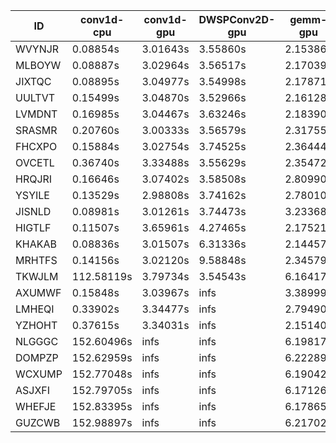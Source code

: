 |ID|conv1d-cpu|conv1d-gpu|DWSPConv2D-gpu|gemm-gpu|avg|
|-|-|-|-|-|-|
|WVYNJR|0.08854s|3.01643s|3.55860s|2.15386s|2.20436s|
|MLBOYW|0.08887s|3.02964s|3.56517s|2.17039s|2.21352s|
|JIXTQC|0.08895s|3.04977s|3.54998s|2.17871s|2.21685s|
|UULTVT|0.15499s|3.04870s|3.52966s|2.16128s|2.22366s|
|LVMDNT|0.16985s|3.04467s|3.63246s|2.18390s|2.25772s|
|SRASMR|0.20760s|3.00333s|3.56579s|2.31755s|2.27356s|
|FHCXPO|0.15884s|3.02754s|3.74525s|2.36444s|2.32402s|
|OVCETL|0.36740s|3.33488s|3.55629s|2.35472s|2.40332s|
|HRQJRI|0.16646s|3.07402s|3.58508s|2.80990s|2.40887s|
|YSYILE|0.13529s|2.98808s|3.74162s|2.78010s|2.41127s|
|JISNLD|0.08981s|3.01261s|3.74473s|3.23368s|2.52021s|
|HIGTLF|0.11507s|3.65961s|4.27465s|2.17521s|2.55613s|
|KHAKAB|0.08836s|3.01507s|6.31336s|2.14457s|2.89034s|
|MRHTFS|0.14156s|3.02120s|9.58848s|2.34579s|3.77426s|
|TKWJLM|112.58119s|3.79734s|3.54543s|6.16417s|31.52203s|
|AXUMWF|0.15848s|3.03967s|infs|3.38999s|infs|
|LMHEQI|0.33902s|3.34477s|infs|2.79490s|infs|
|YZHOHT|0.37615s|3.34031s|infs|2.15140s|infs|
|NLGGGC|152.60496s|infs|infs|6.19817s|infs|
|DOMPZP|152.62959s|infs|infs|6.22289s|infs|
|WCXUMP|152.77048s|infs|infs|6.19042s|infs|
|ASJXFI|152.79705s|infs|infs|6.17126s|infs|
|WHEFJE|152.83395s|infs|infs|6.17865s|infs|
|GUZCWB|152.98897s|infs|infs|6.21702s|infs|
